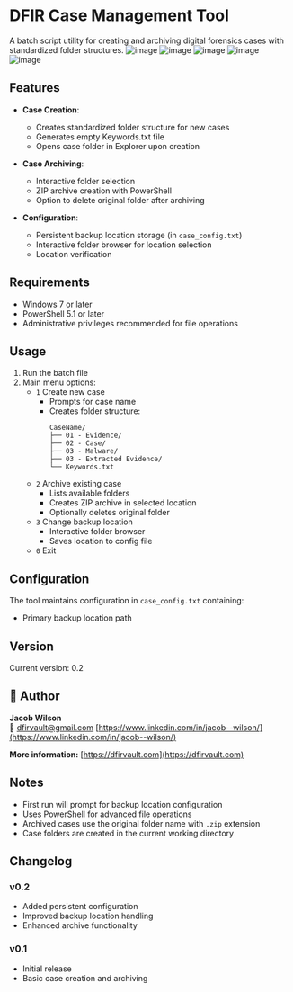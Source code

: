 # DFIR Case Management Tool

A batch script utility for creating and archiving digital forensics cases with standardized folder structures.
![image](https://github.com/user-attachments/assets/802b8423-4654-46ee-8510-229114265c62)
![image](https://github.com/user-attachments/assets/461c23db-71bd-42f5-8b4a-ad8b8fee6a85)
![image](https://github.com/user-attachments/assets/bc43366c-b2ef-4a2f-a103-6d14741e624b)
![image](https://github.com/user-attachments/assets/ab47fa73-4d96-4f41-be30-ff9b80baaf47)
![image](https://github.com/user-attachments/assets/3f42d436-9c23-46da-9a20-83521616a67f)

## Features

- **Case Creation**:
  - Creates standardized folder structure for new cases
  - Generates empty Keywords.txt file
  - Opens case folder in Explorer upon creation

- **Case Archiving**:
  - Interactive folder selection
  - ZIP archive creation with PowerShell
  - Option to delete original folder after archiving

- **Configuration**:
  - Persistent backup location storage (in `case_config.txt`)
  - Interactive folder browser for location selection
  - Location verification

## Requirements

- Windows 7 or later
- PowerShell 5.1 or later
- Administrative privileges recommended for file operations

## Usage

1. Run the batch file
2. Main menu options:
   - `1` Create new case
     - Prompts for case name
     - Creates folder structure:
       ```
       CaseName/
       ├── 01 - Evidence/
       ├── 02 - Case/
       ├── 03 - Malware/
       ├── 03 - Extracted Evidence/
       └── Keywords.txt
       ```
   - `2` Archive existing case
     - Lists available folders
     - Creates ZIP archive in selected location
     - Optionally deletes original folder
   - `3` Change backup location
     - Interactive folder browser
     - Saves location to config file
   - `0` Exit

## Configuration

The tool maintains configuration in `case_config.txt` containing:
- Primary backup location path

## Version

Current version: 0.2

## 👤 Author

**Jacob Wilson**  
📧 dfirvault@gmail.com
[https://www.linkedin.com/in/jacob--wilson/](https://www.linkedin.com/in/jacob--wilson/)

**More information:**
[https://dfirvault.com](https://dfirvault.com)

## Notes

- First run will prompt for backup location configuration
- Uses PowerShell for advanced file operations
- Archived cases use the original folder name with `.zip` extension
- Case folders are created in the current working directory

## Changelog

### v0.2
- Added persistent configuration
- Improved backup location handling
- Enhanced archive functionality

### v0.1
- Initial release
- Basic case creation and archiving

